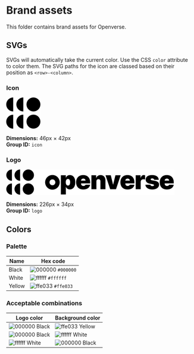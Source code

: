# Brand assets

This folder contains brand assets for Openverse.

## SVGs

SVGs will automatically take the current color. Use the CSS `color` attribute to
color them. The SVG paths for the icon are classed based on their position as
`<row>-<column>`.

### Icon

![icon](icon.svg)

**Dimensions:** 46px &times; 42px  
**Group ID:** `icon`

### Logo

![logo](logo.svg)

**Dimensions:** 226px &times; 34px  
**Group ID:** `logo`

## Colors

### Palette

| Name   | Hex code                                                          |
|--------|-------------------------------------------------------------------|
| Black  | ![000000](https://via.placeholder.com/16/000000?text=+) `#000000` |
| White  | ![ffffff](https://via.placeholder.com/16/ffffff?text=+) `#ffffff` |
| Yellow | ![ffe033](https://via.placeholder.com/16/ffe033?text=+) `#ffe033` |

### Acceptable combinations

| Logo color                                                    | Background color                                               |
|---------------------------------------------------------------|----------------------------------------------------------------|
| ![000000](https://via.placeholder.com/16/000000?text=+) Black | ![ffe033](https://via.placeholder.com/16/ffe033?text=+) Yellow |
| ![000000](https://via.placeholder.com/16/000000?text=+) Black | ![ffffff](https://via.placeholder.com/16/ffffff?text=+) White  |
| ![ffffff](https://via.placeholder.com/16/ffffff?text=+) White | ![000000](https://via.placeholder.com/16/000000?text=+) Black  |
